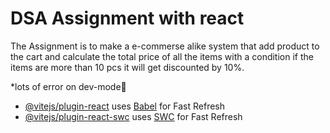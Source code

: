 # DSA Assignment with react

The Assignment is to make a e-commerse alike system that add product to the cart and calculate the total price of all the items with a condition if the items are more than 10 pcs it will get discounted by 10%.

*lots of error on dev-mode🥲


- [@vitejs/plugin-react](https://github.com/vitejs/vite-plugin-react/blob/main/packages/plugin-react/README.md) uses [Babel](https://babeljs.io/) for Fast Refresh
- [@vitejs/plugin-react-swc](https://github.com/vitejs/vite-plugin-react-swc) uses [SWC](https://swc.rs/) for Fast Refresh
